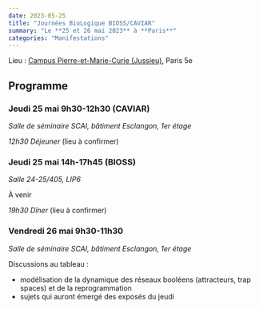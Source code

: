 ```yaml
---
date: 2023-05-25
title: "Journées BioLogique BIOSS/CAVIAR"
summary: "Le **25 et 26 mai 2023** à **Paris**"
categories: "Manifestations"
---
```


Lieu : [Campus Pierre-et-Marie-Curie (Jussieu)](https://sciences.sorbonne-universite.fr/sorbonne-universite-campus-pierre-et-marie-curie), Paris 5e

## Programme

### Jeudi 25 mai 9h30-12h30 (CAVIAR)
*Salle de séminaire SCAI, bâtiment Esclangon, 1er étage*


*12h30 Déjeuner* (lieu à confirmer)

### Jeudi 25 mai 14h-17h45 (BIOSS)
*Salle 24-25/405, LIP6*

À venir

*19h30 Dîner* (lieu à confirmer)

### Vendredi 26 mai 9h30-11h30
*Salle de séminaire SCAI, bâtiment Esclangon, 1er étage*

Discussions au tableau :
- modélisation de la dynamique des réseaux booléens (attracteurs, trap spaces) et de la reprogrammation
- sujets qui auront émergé des exposés du jeudi

